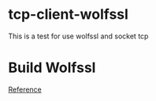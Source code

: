 # tcp-client-wolfssl
This is a test for use wolfssl and socket tcp

# Build Wolfssl
[Reference](https://www.wolfssl.com/docs/quickstart/)

